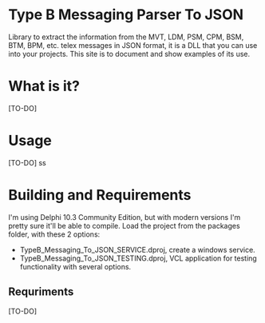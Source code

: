 # Type B Messaging Parser To JSON
Library to extract the information from the MVT, LDM, PSM, CPM, BSM, BTM, BPM, etc. telex messages in JSON format, it is a DLL that you can use into your projects. This site is to document and show examples of its use.

# What is it?
[TO-DO]

# Usage
[TO-DO]
ss

# Building and Requirements
I'm using Delphi 10.3 Community Edition, but with modern versions I'm pretty sure it'll be able to compile. Load the project from the packages folder, with these 2 options:
* TypeB_Messaging_To_JSON_SERVICE.dproj, create a windows service.
* TypeB_Messaging_To_JSON_TESTING.dproj, VCL application for testing functionality with several options.

## Requriments 
[TO-DO]

 
